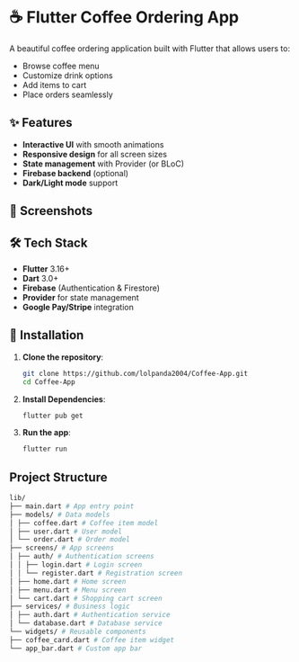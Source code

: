 # ☕ Flutter Coffee Ordering App

A beautiful coffee ordering application built with Flutter that allows users to:
- Browse coffee menu
- Customize drink options
- Add items to cart
- Place orders seamlessly

## ✨ Features
- **Interactive UI** with smooth animations
- **Responsive design** for all screen sizes
- **State management** with Provider (or BLoC)
- **Firebase backend** (optional)
- **Dark/Light mode** support

## 📱 Screenshots


## 🛠️ Tech Stack
- **Flutter** 3.16+
- **Dart** 3.0+
- **Firebase** (Authentication & Firestore)
- **Provider** for state management
- **Google Pay/Stripe** integration

## 🚀 Installation
1. **Clone the repository**:
   ```bash
   git clone https://github.com/lolpanda2004/Coffee-App.git
   cd Coffee-App

2. **Install Dependencies**:
   ```bash
   flutter pub get

3. **Run the app**:
   ```bash
   flutter run

## Project Structure
```bash
lib/
├── main.dart # App entry point
├── models/ # Data models
│ ├── coffee.dart # Coffee item model
│ ├── user.dart # User model
│ └── order.dart # Order model
├── screens/ # App screens
│ ├── auth/ # Authentication screens
│ │ ├── login.dart # Login screen
│ │ └── register.dart # Registration screen
│ ├── home.dart # Home screen
│ ├── menu.dart # Menu screen
│ └── cart.dart # Shopping cart screen
├── services/ # Business logic
│ ├── auth.dart # Authentication service
│ └── database.dart # Database service
└── widgets/ # Reusable components
├── coffee_card.dart # Coffee item widget
└── app_bar.dart # Custom app bar
